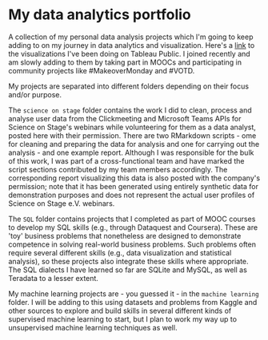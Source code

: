 # My data analytics portfolio
A collection of my personal data analysis projects which I'm going to keep adding to on my journey in data analytics and visualization. 
Here's a [link](https://public.tableau.com/app/profile/angela.jones1086#!/) to the visualizations I've been doing on Tableau Public. I joined recently and am slowly adding to them by taking part in MOOCs and participating in community projects like #MakeoverMonday and #VOTD.

My projects are separated into different folders depending on their focus and/or purpose. 

The `science on stage` folder contains the work I did to clean, process and analyse user data from the Clickmeeting and Microsoft Teams APIs for Science on Stage's webinars while volunteering for them as a data analyst, posted here with their permission. There are two RMarkdown scripts - ome for cleaning and preparing the data for analysis and one for carrying out the analysis - and one example report. Although I was responsible for the bulk of this work, I was part of a cross-functional team and have marked the script sections contributed by my team members accordingly. The corresponding report visualizing this data is also posted with the company's permission; note that it has been generated using entirely synthetic data for demonstration purposes and does not represent the actual user profiles of Science on Stage e.V. webinars. 

The `SQL` folder contains projects that I completed as part of MOOC courses to develop my SQL skills (e.g., through Dataquest and Coursera). These are 'toy' business problems that nonetheless are designed to demonstrate competence in solving real-world business problems. Such problems often require several different skills (e.g., data visualization and statistical analysis), so these projects also integrate these skills where appropriate. The SQL dialects I have learned so far are SQLite and MySQL, as well as Teradata to a lesser extent. 

My machine learning projects are - you guessed it - in the `machine learning` folder. I will be adding to this using datasets and problems from Kaggle and other sources to explore and build skills in several different kinds of supervised machine learning to start, but I plan to work my way up to unsupervised machine learning techniques as well. 

